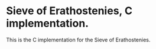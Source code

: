 # Sieve of Erathostenies, C implementation.

This is the C implementation for the Sieve of Erathostenies.


